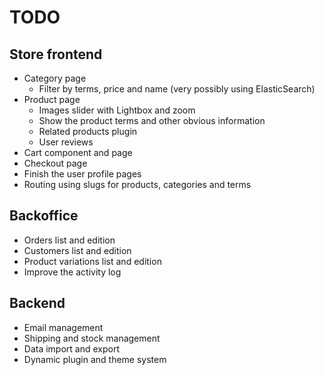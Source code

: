 # TODO

## Store frontend

- Category page
     - Filter by terms, price and name (very possibly using ElasticSearch)
- Product page
     - Images slider with Lightbox and zoom
     - Show the product terms and other obvious information
     - Related products plugin
     - User reviews
- Cart component and page
- Checkout page
- Finish the user profile pages
- Routing using slugs for products, categories and terms

## Backoffice
- Orders list and edition
- Customers list and edition
- Product variations list and edition
- Improve the activity log

## Backend
- Email management
- Shipping and stock management
- Data import and export
- Dynamic plugin and theme system
